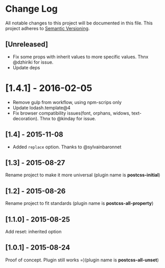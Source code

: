 # Change Log

All notable changes to this project will be documented in this file.
This project adheres to [Semantic Versioning](http://semver.org/).

## [Unreleased]
 - Fix some props with inherit values to more specific values. Thnx @dzhiriki  for issue.
 - Update deps

# [1.4.1] - 2016-02-05
 - Remove gulp from workflow, using npm-scrips only
 - Update lodash.template@4
 - Fix browser compatibility issues(font, orphans, widows, text-decoration). Thnx to @kinday for issue.

## [1.4] - 2015-11-08
 - Added `replace` option. Thanks to @sylvainbaronnet

## [1.3] - 2015-08-27
Rename project to make it more universal (plugin name is **postcss-initial**)

## [1.2] - 2015-08-26
Rename project to fit standards (plugin name is **postcss-all-property**)

## [1.1.0] - 2015-08-25
Add reset: inherited option

## [1.0.1] - 2015-08-24
Proof of concept. Plugin still works =)(plugin name is **postcss-all-unset**)
